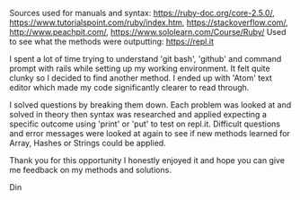 Sources used for manuals and syntax: https://ruby-doc.org/core-2.5.0/, https://www.tutorialspoint.com/ruby/index.htm, https://stackoverflow.com/, http://www.peachpit.com/, https://www.sololearn.com/Course/Ruby/
Used to see what the methods were outputting: https://repl.it

I spent a lot of time trying to understand 'git bash', 'github' and command prompt with rails while setting up my working environment.
It felt quite clunky so I decided to find another method. I ended up with 'Atom' text editor which made my code significantly clearer to read through.

I solved questions by breaking them down. Each problem was looked at and solved in theory then syntax was researched and applied expecting a specific outcome using 'print' or 'put' to test on repl.it.
Difficult questions and error messages were looked at again to see if new methods learned for Array, Hashes or Strings could be applied.

Thank you for this opportunity I honestly enjoyed it and hope you can give me feedback on my methods and solutions.

Din
